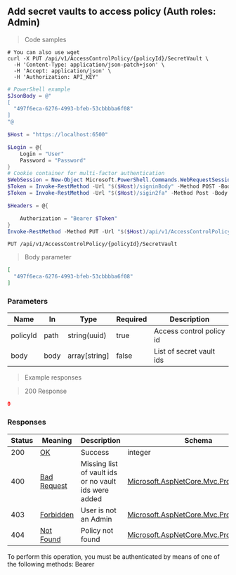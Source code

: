 
## Add secret vaults to access policy (Auth roles: Admin)

<a id="opIdAddVaultToPolicyMultipleAsync"></a>

> Code samples

```shell
# You can also use wget
curl -X PUT /api/v1/AccessControlPolicy/{policyId}/SecretVault \
  -H 'Content-Type: application/json-patch+json' \
  -H 'Accept: application/json' \
  -H 'Authorization: API_KEY'

```

```powershell
# PowerShell example
$JsonBody = @"
[
  "497f6eca-6276-4993-bfeb-53cbbbba6f08"
]
"@

$Host = "https://localhost:6500"

$Login = @{
    Login = "User"
    Password = "Password"
}
# Cookie container for multi-factor authentication
$WebSession = New-Object Microsoft.PowerShell.Commands.WebRequestSession
$Token = Invoke-RestMethod -Url "$($Host)/signinBody" -Method POST -Body (ConvertTo-Json $Login) -WebRequestSession $WebSession
$Token = Invoke-RestMethod -Url "$($Host)/sigin2fa" -Method Post -Body $MfaCode -Headers @{Authorization: "Bearer $Token"} -WebRequestSession $WebSession

$Headers = @{

    Authorization = "Bearer $Token"
}
Invoke-RestMethod -Method PUT -Url "$($Host)/api/v1/AccessControlPolicy/{policyId}/SecretVault" -ContentType "application/json-patch+json" -Body $JsonBody -Headers $Headers
```

`PUT /api/v1/AccessControlPolicy/{policyId}/SecretVault`

> Body parameter

```json
[
  "497f6eca-6276-4993-bfeb-53cbbbba6f08"
]
```

<h3 id="add-secret-vaults-to-access-policy-(auth-roles:-admin)-parameters">Parameters</h3>

|Name|In|Type|Required|Description|
|---|---|---|---|---|
|policyId|path|string(uuid)|true|Access control policy id|
|body|body|array[string]|false|List of secret vault ids|

> Example responses

> 200 Response

```json
0
```

<h3 id="add-secret-vaults-to-access-policy-(auth-roles:-admin)-responses">Responses</h3>

|Status|Meaning|Description|Schema|
|---|---|---|---|
|200|[OK](https://tools.ietf.org/html/rfc7231#section-6.3.1)|Success|integer|
|400|[Bad Request](https://tools.ietf.org/html/rfc7231#section-6.5.1)|Missing list of vault ids or no vault ids were added|[Microsoft.AspNetCore.Mvc.ProblemDetails](../Models/microsoft.aspnetcore.mvc.problemdetails.md)|
|403|[Forbidden](https://tools.ietf.org/html/rfc7231#section-6.5.3)|User is not an Admin|[Microsoft.AspNetCore.Mvc.ProblemDetails](../Models/microsoft.aspnetcore.mvc.problemdetails.md)|
|404|[Not Found](https://tools.ietf.org/html/rfc7231#section-6.5.4)|Policy not found|[Microsoft.AspNetCore.Mvc.ProblemDetails](../Models/microsoft.aspnetcore.mvc.problemdetails.md)|

<aside class="warning">
To perform this operation, you must be authenticated by means of one of the following methods:
Bearer
</aside>


